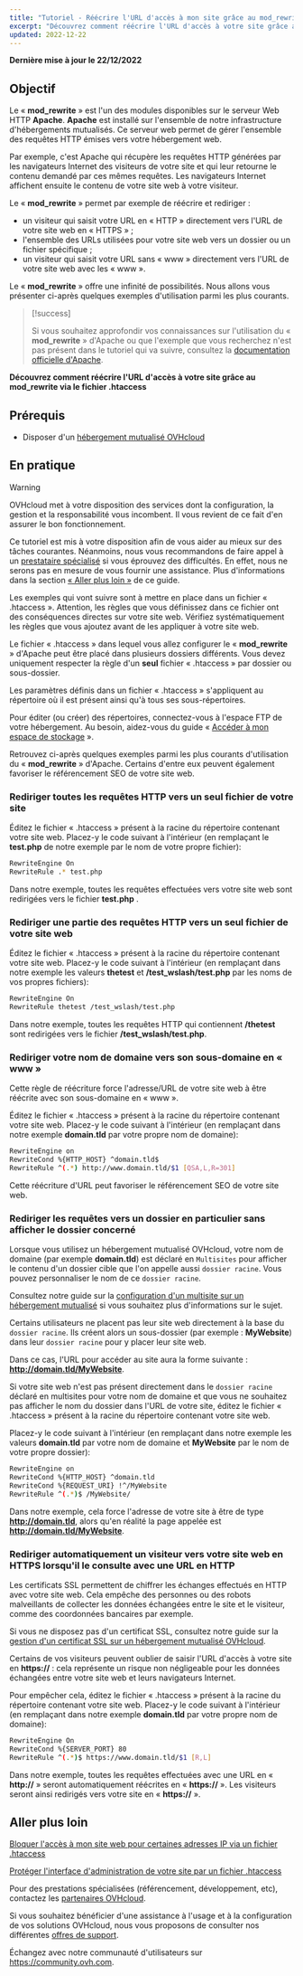 ```yaml
---
title: "Tutoriel - Réécrire l'URL d'accès à mon site grâce au mod_rewrite via le fichier .htaccess"
excerpt: "Découvrez comment réécrire l'URL d'accès à votre site grâce au mod_rewrite via le fichier .htaccess"
updated: 2022-12-22
---
```


**Dernière mise à jour le 22/12/2022**

## Objectif

Le « **mod_rewrite** » est l'un des modules disponibles sur le serveur Web HTTP **Apache**. **Apache** est installé sur l'ensemble de notre infrastructure d'hébergements mutualisés. Ce serveur web permet de gérer l'ensemble des requêtes HTTP émises vers votre hébergement web.

Par exemple, c'est Apache qui récupère les requêtes HTTP générées par les navigateurs Internet des visiteurs de votre site et qui leur retourne le contenu demandé par ces mêmes requêtes. Les navigateurs Internet affichent ensuite le contenu de votre site web à votre visiteur.

Le « **mod_rewrite** » permet par exemple de réécrire et rediriger :

- un visiteur qui saisit votre URL en « HTTP » directement vers l'URL de votre site web en « HTTPS » ;
- l'ensemble des URLs utilisées pour votre site web vers un dossier ou un fichier spécifique ;
- un visiteur qui saisit votre URL sans « www » directement vers l'URL de votre site web avec les « www ».

Le « **mod_rewrite** » offre une infinité de possibilités. Nous allons vous présenter ci-après quelques exemples d'utilisation parmi les plus courants.

> [!success]
>
> Si vous souhaitez approfondir vos connaissances sur l'utilisation du « **mod_rewrite** » d'Apache ou que l'exemple que vous recherchez n'est pas présent dans le tutoriel qui va suivre, consultez la [documentation officielle d'Apache](https://httpd.apache.org/docs/2.4/fr/mod/mod_rewrite.html).
>

**Découvrez comment réécrire l'URL d'accès à votre site grâce au mod_rewrite via le fichier .htaccess**

## Prérequis

- Disposer d'un [hébergement mutualisé OVHcloud](https://www.ovhcloud.com/fr-ca/web-hosting/)

## En pratique

> [!warning]
>
> OVHcloud met à votre disposition des services dont la configuration, la gestion et la responsabilité vous incombent. Il vous revient de ce fait d'en assurer le bon fonctionnement.
> 
> Ce tutoriel est mis à votre disposition afin de vous aider au mieux sur des tâches courantes. Néanmoins, nous vous recommandons de faire appel à un [prestataire spécialisé](https://partner.ovhcloud.com/fr-ca/directory/) si vous éprouvez des difficultés. En effet, nous ne serons pas en mesure de vous fournir une assistance. Plus d'informations dans la section [« Aller plus loin »](#go-further) de ce guide.
>
> Les exemples qui vont suivre sont à mettre en place dans un fichier « .htaccess ». Attention, les règles que vous définissez dans ce fichier ont des conséquences directes sur votre site web. Vérifiez systématiquement les règles que vous ajoutez avant de les appliquer à votre site web.
>

Le fichier « .htaccess » dans lequel vous allez configurer le « **mod_rewrite** » d'Apache peut être placé dans plusieurs dossiers différents. Vous devez uniquement respecter la règle d'un **seul** fichier « .htaccess » par dossier ou sous-dossier.

Les paramètres définis dans un fichier « .htaccess » s'appliquent au répertoire où il est présent ainsi qu'à tous ses sous-répertoires.

Pour éditer (ou créer) des répertoires, connectez-vous à l'espace FTP de votre hébergement. Au besoin, aidez-vous du guide « [Accéder à mon espace de stockage](/pages/web_cloud/web_hosting/ftp_connection) ».

Retrouvez ci-après quelques exemples parmi les plus courants d'utilisation du « **mod_rewrite** » d'Apache. Certains d'entre eux peuvent également favoriser le référencement SEO de votre site web.

### Rediriger toutes les requêtes HTTP vers un seul fichier de votre site

Éditez le fichier « .htaccess » présent à la racine du répertoire contenant votre site web. Placez-y le code suivant à l'intérieur (en remplaçant le **test.php** de notre exemple par le nom de votre propre fichier):

```bash
RewriteEngine On
RewriteRule .* test.php
```

Dans notre exemple, toutes les requêtes effectuées vers votre site web sont redirigées vers le fichier  **test.php** .

### Rediriger une partie des requêtes HTTP vers un seul fichier de votre site web

Éditez le fichier « .htaccess » présent à la racine du répertoire contenant votre site web. Placez-y le code suivant à l'intérieur (en remplaçant dans notre exemple les valeurs **thetest** et **/test_wslash/test.php** par les noms de vos propres fichiers):

```bash
RewriteEngine On
RewriteRule thetest /test_wslash/test.php
```

Dans notre exemple, toutes les requêtes HTTP qui contiennent  **/thetest**  sont redirigées vers le fichier  **/test_wslash/test.php**.

### Rediriger votre nom de domaine vers son sous-domaine en « www »

Cette règle de réécriture force l'adresse/URL de votre site web à être réécrite avec son sous-domaine en « www ».

Éditez le fichier « .htaccess » présent à la racine du répertoire contenant votre site web. Placez-y le code suivant à l'intérieur (en remplaçant dans notre exemple **domain.tld** par votre propre nom de domaine):

```bash
RewriteEngine on
RewriteCond %{HTTP_HOST} ^domain.tld$
RewriteRule ^(.*) http://www.domain.tld/$1 [QSA,L,R=301]
```

Cette réécriture d'URL peut favoriser le référencement SEO de votre site web.

### Rediriger les requêtes vers un dossier en particulier sans afficher le dossier concerné

Lorsque vous utilisez un hébergement mutualisé OVHcloud, votre nom de domaine (par exemple **domain.tld**) est déclaré en `Multisites` pour afficher le contenu d'un dossier cible que l'on appelle aussi `dossier racine`. Vous pouvez personnaliser le nom de ce `dossier racine`.

Consultez notre guide sur la [configuration d'un multisite sur un hébergement mutualisé](/pages/web_cloud/web_hosting/multisites_configure_multisite) si vous souhaitez plus d'informations sur le sujet.

Certains utilisateurs ne placent pas leur site web directement à la base du `dossier racine`. Ils créent alors un sous-dossier (par exemple : **MyWebsite**) dans leur `dossier racine` pour y placer leur site web.

Dans ce cas, l'URL pour accéder au site aura la forme suivante : **http://domain.tld/MyWebsite**.

Si votre site web n'est pas présent directement dans le `dossier racine` déclaré en multisites pour votre nom de domaine et que vous ne souhaitez pas afficher le nom du dossier dans l'URL de votre site, éditez le fichier « .htaccess » présent à la racine du répertoire contenant votre site web. 

Placez-y le code suivant à l'intérieur (en remplaçant dans notre exemple les valeurs **domain.tld** par votre nom de domaine et **MyWebsite** par le nom de votre propre dossier):

```bash
RewriteEngine on
RewriteCond %{HTTP_HOST} ^domain.tld
RewriteCond %{REQUEST_URI} !^/MyWebsite
RewriteRule ^(.*)$ /MyWebsite/
```

Dans notre exemple, cela force l'adresse de votre site à être de type **http://domain.tld**, alors qu'en réalité la page appelée est **http://domain.tld/MyWebsite**.

### Rediriger automatiquement un visiteur vers votre site web en HTTPS lorsqu'il le consulte avec une URL en HTTP

Les certificats SSL permettent de chiffrer les échanges effectués en HTTP avec votre site web. Cela empêche des personnes ou des robots malveillants de collecter les données échangées entre le site et le visiteur, comme des coordonnées bancaires par exemple.

Si vous ne disposez pas d'un certificat SSL, consultez notre guide sur la [gestion d'un certificat SSL sur un hébergement mutualisé OVHcloud](/pages/web_cloud/web_hosting/ssl_on_webhosting).

Certains de vos visiteurs peuvent oublier de saisir l'URL d'accès à votre site en **https://** : cela représente un risque non négligeable pour les données échangées entre votre site web et leurs navigateurs Internet.

Pour empêcher cela, éditez le fichier « .htaccess » présent à la racine du répertoire contenant votre site web. Placez-y le code suivant à l'intérieur (en remplaçant dans notre exemple **domain.tld** par votre propre nom de domaine):

```bash
RewriteEngine On
RewriteCond %{SERVER_PORT} 80
RewriteRule ^(.*)$ https://www.domain.tld/$1 [R,L]
```

Dans notre exemple, toutes les requêtes effectuées avec une URL en « **http://** » seront automatiquement réécrites en « **https://** ». Les visiteurs seront ainsi redirigés vers votre site en « **https://** ».

## Aller plus loin <a name="go-further"></a>

[Bloquer l'accès à mon site web pour certaines adresses IP via un fichier .htaccess](/pages/web_cloud/web_hosting/htaccess_how_to_block_a_specific_ip_address_from_accessing_your_website)

[Protéger l'interface d'administration de votre site par un fichier .htaccess](/pages/web_cloud/web_hosting/htaccess_protect_directory_by_password)

Pour des prestations spécialisées (référencement, développement, etc), contactez les [partenaires OVHcloud](https://partner.ovhcloud.com/fr-ca/directory/).

Si vous souhaitez bénéficier d'une assistance à l'usage et à la configuration de vos solutions OVHcloud, nous vous proposons de consulter nos différentes [offres de support](https://www.ovhcloud.com/fr-ca/support-levels/).

Échangez avec notre communauté d'utilisateurs sur <https://community.ovh.com>.